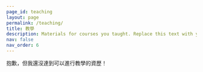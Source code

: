 ```yaml
---
page_id: teaching
layout: page
permalink: /teaching/
title: 教學
description: Materials for courses you taught. Replace this text with your description.
nav: false
nav_order: 6
---
```


抱歉，但我還沒達到可以進行教學的資歷！

